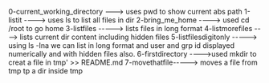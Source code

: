 0-current_working_directory ---> uses pwd to show current abs path
1-listit ----> uses ls to list all files in dir
2-bring_me_home ----> used cd /root to go home
3-listfiles -----> lists files in long format
4-listmorefiles ----> lists current dir content including hidden files
5-listfilesdigitonly -----> using ls -lna we can list in long format and user and grp id displayed numerically and with hidden files also.
6-firstdirectory ---->used mkdir to creat a file in tmp' >> README.md
 7-movethatfile-----> moves a file from tmp tp a dir inside tmp
